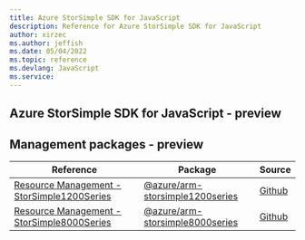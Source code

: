 ```yaml
---
title: Azure StorSimple SDK for JavaScript
description: Reference for Azure StorSimple SDK for JavaScript
author: xirzec
ms.author: jeffish
ms.date: 05/04/2022
ms.topic: reference
ms.devlang: JavaScript
ms.service:  
---
```

## Azure StorSimple SDK for JavaScript - preview
## Management packages - preview
| Reference | Package | Source |
|---|---|---|
|[Resource Management - StorSimple1200Series](javascript/api/overview/azure/arm-storsimple1200series-readme)|[@azure/arm-storsimple1200series](https://www.npmjs.com/package/@azure/arm-storsimple1200series)|[Github](https://github.com/Azure/azure-sdk-for-js/blob/main/sdk/storsimple1200series/arm-storsimple1200series)|
|[Resource Management - StorSimple8000Series](javascript/api/overview/azure/arm-storsimple8000series-readme)|[@azure/arm-storsimple8000series](https://www.npmjs.com/package/@azure/arm-storsimple8000series)|[Github](https://github.com/Azure/azure-sdk-for-js/blob/main/sdk/storsimple8000series/arm-storsimple8000series)|

